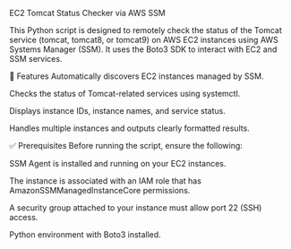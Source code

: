 EC2 Tomcat Status Checker via AWS SSM


This Python script is designed to remotely check the status of the Tomcat service (tomcat, tomcat8, or tomcat9) on AWS EC2 instances using AWS Systems Manager (SSM). It uses the Boto3 SDK to interact with EC2 and SSM services.

📌 Features
Automatically discovers EC2 instances managed by SSM.

Checks the status of Tomcat-related services using systemctl.

Displays instance IDs, instance names, and service status.

Handles multiple instances and outputs clearly formatted results.

✅ Prerequisites
Before running the script, ensure the following:

SSM Agent is installed and running on your EC2 instances.

The instance is associated with an IAM role that has AmazonSSMManagedInstanceCore permissions.

A security group attached to your instance must allow port 22 (SSH) access.

Python environment with Boto3 installed.
